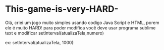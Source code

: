 # This-game-is-very-HARD-
Olá, criei um jogo muito simples usando codigo Java Script e HTML, porem ele é muito HARD! 
para poder modifica você deve usar programa sublime text e modificar setInterval(atualizaTela,numero)

ex: setInterval(atualizaTela, 1000)
